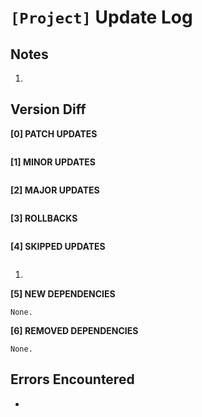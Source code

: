 # `[Project]` Update Log

## Notes

1.

## Version Diff

**[0] PATCH UPDATES**

```text

```

**[1] MINOR UPDATES**

```text

```

**[2] MAJOR UPDATES**

```text

```

**[3] ROLLBACKS**

```text

```

**[4] SKIPPED UPDATES**

```text

```

1.

**[5] NEW DEPENDENCIES**

```text
None.
```

**[6] REMOVED DEPENDENCIES**

```text
None.
```

## Errors Encountered

-
